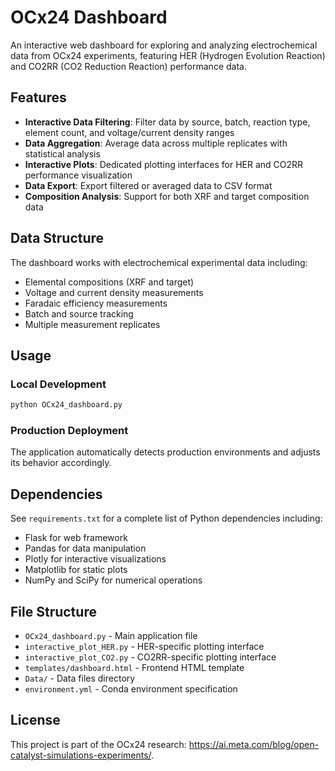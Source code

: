 # OCx24 Dashboard

An interactive web dashboard for exploring and analyzing electrochemical data from OCx24 experiments, featuring HER (Hydrogen Evolution Reaction) and CO2RR (CO2 Reduction Reaction) performance data.

## Features

- **Interactive Data Filtering**: Filter data by source, batch, reaction type, element count, and voltage/current density ranges
- **Data Aggregation**: Average data across multiple replicates with statistical analysis
- **Interactive Plots**: Dedicated plotting interfaces for HER and CO2RR performance visualization
- **Data Export**: Export filtered or averaged data to CSV format
- **Composition Analysis**: Support for both XRF and target composition data

## Data Structure

The dashboard works with electrochemical experimental data including:
- Elemental compositions (XRF and target)
- Voltage and current density measurements
- Faradaic efficiency measurements
- Batch and source tracking
- Multiple measurement replicates

## Usage

### Local Development
```bash
python OCx24_dashboard.py
```

### Production Deployment
The application automatically detects production environments and adjusts its behavior accordingly.

## Dependencies

See `requirements.txt` for a complete list of Python dependencies including:
- Flask for web framework
- Pandas for data manipulation
- Plotly for interactive visualizations
- Matplotlib for static plots
- NumPy and SciPy for numerical operations

## File Structure

- `OCx24_dashboard.py` - Main application file
- `interactive_plot_HER.py` - HER-specific plotting interface
- `interactive_plot_CO2.py` - CO2RR-specific plotting interface
- `templates/dashboard.html` - Frontend HTML template
- `Data/` - Data files directory
- `environment.yml` - Conda environment specification

## License

This project is part of the OCx24 research: https://ai.meta.com/blog/open-catalyst-simulations-experiments/.
